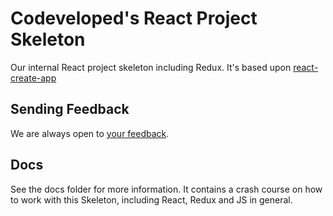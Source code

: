# Codeveloped's React Project Skeleton

Our internal React project skeleton including Redux. It's based upon [react-create-app](https://github.com/facebookincubator/create-react-app)

## Sending Feedback

We are always open to [your feedback](https://github.com/Codeveloped/codev-react-skeleton/issues).

## Docs

See the docs folder for more information. It contains a crash course on how to work with this Skeleton, including React, Redux and JS in general.

